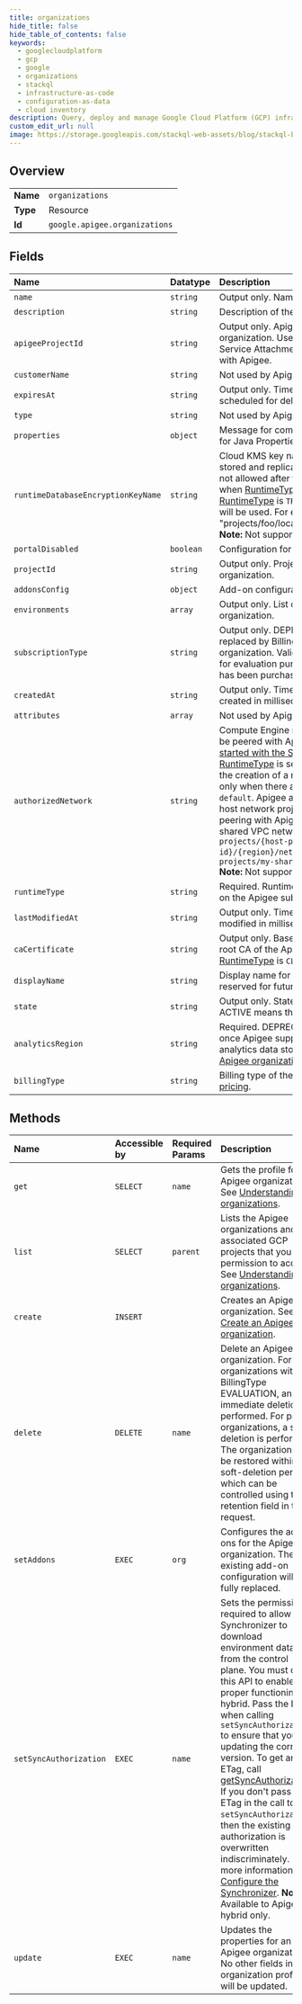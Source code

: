 ```yaml
---
title: organizations
hide_title: false
hide_table_of_contents: false
keywords:
  - googlecloudplatform
  - gcp
  - google
  - organizations
  - stackql
  - infrastructure-as-code
  - configuration-as-data
  - cloud inventory
description: Query, deploy and manage Google Cloud Platform (GCP) infrastructure and resources using SQL
custom_edit_url: null
image: https://storage.googleapis.com/stackql-web-assets/blog/stackql-blog-post-featured-image.png
---
```

  
    

## Overview
<table><tbody>
<tr><td><b>Name</b></td><td><code>organizations</code></td></tr>
<tr><td><b>Type</b></td><td>Resource</td></tr>
<tr><td><b>Id</b></td><td><code>google.apigee.organizations</code></td></tr>
</tbody></table>

## Fields
| Name | Datatype | Description |
|:-----|:---------|:------------|
| `name` | `string` | Output only. Name of the Apigee organization. |
| `description` | `string` | Description of the Apigee organization. |
| `apigeeProjectId` | `string` | Output only. Apigee Project ID associated with the organization. Use this project to allowlist Apigee in the Service Attachment when using private service connect with Apigee. |
| `customerName` | `string` | Not used by Apigee. |
| `expiresAt` | `string` | Output only. Time that the Apigee organization is scheduled for deletion. |
| `type` | `string` | Not used by Apigee. |
| `properties` | `object` | Message for compatibility with legacy Edge specification for Java Properties object in JSON. |
| `runtimeDatabaseEncryptionKeyName` | `string` | Cloud KMS key name used for encrypting the data that is stored and replicated across runtime instances. Update is not allowed after the organization is created. Required when [RuntimeType](#RuntimeType) is `CLOUD`. If not specified when [RuntimeType](#RuntimeType) is `TRIAL`, a Google-Managed encryption key will be used. For example: "projects/foo/locations/us/keyRings/bar/cryptoKeys/baz". **Note:** Not supported for Apigee hybrid. |
| `portalDisabled` | `boolean` | Configuration for the Portals settings. |
| `projectId` | `string` | Output only. Project ID associated with the Apigee organization. |
| `addonsConfig` | `object` | Add-on configurations for the Apigee organization. |
| `environments` | `array` | Output only. List of environments in the Apigee organization. |
| `subscriptionType` | `string` | Output only. DEPRECATED: This will eventually be replaced by BillingType. Subscription type of the Apigee organization. Valid values include trial (free, limited, and for evaluation purposes only) or paid (full subscription has been purchased). See [Apigee pricing](https://cloud.google.com/apigee/pricing/). |
| `createdAt` | `string` | Output only. Time that the Apigee organization was created in milliseconds since epoch. |
| `attributes` | `array` | Not used by Apigee. |
| `authorizedNetwork` | `string` | Compute Engine network used for Service Networking to be peered with Apigee runtime instances. See [Getting started with the Service Networking API](https://cloud.google.com/service-infrastructure/docs/service-networking/getting-started). Valid only when [RuntimeType](#RuntimeType) is set to `CLOUD`. The value must be set before the creation of a runtime instance and can be updated only when there are no runtime instances. For example: `default`. Apigee also supports shared VPC (that is, the host network project is not the same as the one that is peering with Apigee). See [Shared VPC overview](https://cloud.google.com/vpc/docs/shared-vpc). To use a shared VPC network, use the following format: `projects/{host-project-id}/{region}/networks/{network-name}`. For example: `projects/my-sharedvpc-host/global/networks/mynetwork` **Note:** Not supported for Apigee hybrid. |
| `runtimeType` | `string` | Required. Runtime type of the Apigee organization based on the Apigee subscription purchased. |
| `lastModifiedAt` | `string` | Output only. Time that the Apigee organization was last modified in milliseconds since epoch. |
| `caCertificate` | `string` | Output only. Base64-encoded public certificate for the root CA of the Apigee organization. Valid only when [RuntimeType](#RuntimeType) is `CLOUD`. |
| `displayName` | `string` | Display name for the Apigee organization. Unused, but reserved for future use. |
| `state` | `string` | Output only. State of the organization. Values other than ACTIVE means the resource is not ready to use. |
| `analyticsRegion` | `string` | Required. DEPRECATED: This field will be deprecated once Apigee supports DRZ. Primary GCP region for analytics data storage. For valid values, see [Create an Apigee organization](https://cloud.google.com/apigee/docs/api-platform/get-started/create-org). |
| `billingType` | `string` | Billing type of the Apigee organization. See [Apigee pricing](https://cloud.google.com/apigee/pricing). |
## Methods
| Name | Accessible by | Required Params | Description |
|:-----|:--------------|:----------------|:------------|
| `get` | `SELECT` | `name` | Gets the profile for an Apigee organization. See [Understanding organizations](https://cloud.google.com/apigee/docs/api-platform/fundamentals/organization-structure). |
| `list` | `SELECT` | `parent` | Lists the Apigee organizations and associated GCP projects that you have permission to access. See [Understanding organizations](https://cloud.google.com/apigee/docs/api-platform/fundamentals/organization-structure). |
| `create` | `INSERT` |  | Creates an Apigee organization. See [Create an Apigee organization](https://cloud.google.com/apigee/docs/api-platform/get-started/create-org). |
| `delete` | `DELETE` | `name` | Delete an Apigee organization. For organizations with BillingType EVALUATION, an immediate deletion is performed. For paid organizations, a soft-deletion is performed. The organization can be restored within the soft-deletion period - which can be controlled using the retention field in the request. |
| `setAddons` | `EXEC` | `org` | Configures the add-ons for the Apigee organization. The existing add-on configuration will be fully replaced. |
| `setSyncAuthorization` | `EXEC` | `name` | Sets the permissions required to allow the Synchronizer to download environment data from the control plane. You must call this API to enable proper functioning of hybrid. Pass the ETag when calling `setSyncAuthorization` to ensure that you are updating the correct version. To get an ETag, call [getSyncAuthorization](https://cloud.google.com/apigee/docs/reference/apis/apigee/rest/v1/organizations/getSyncAuthorization). If you don't pass the ETag in the call to `setSyncAuthorization`, then the existing authorization is overwritten indiscriminately. For more information, see [Configure the Synchronizer](https://cloud.google.com/apigee/docs/hybrid/latest/synchronizer-access). **Note**: Available to Apigee hybrid only. |
| `update` | `EXEC` | `name` | Updates the properties for an Apigee organization. No other fields in the organization profile will be updated. |
